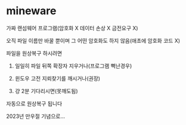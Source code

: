 # mineware

가짜 랜섬웨어 프로그램(암호화 X 데이터 손상 X 금전요구 X)

오직 파일 이름만 바꿀 뿐이며 그 어떤 암호화도 하지 않음(애초에 암호화 코드 X)

파일을 원상복구 하시려면

1. 일일히 파일 뒤쪽 확장자 지우거나(프로그램 뻑난경우)

2. 윈도우 고전 지뢰찾기를 깨시거나(권장)

3. 걍 2분 기다리시면(못깨도됨)

자동으로 원상복구 됩니다

2023년 만우절 기념으로...
